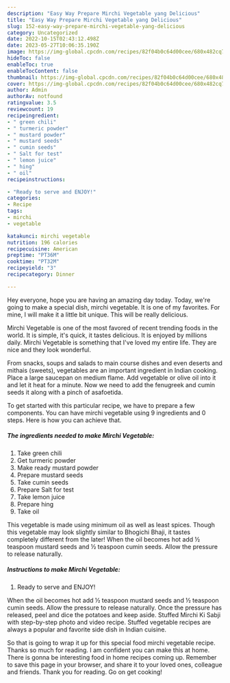 ```yaml
---
description: "Easy Way Prepare Mirchi Vegetable yang Delicious"
title: "Easy Way Prepare Mirchi Vegetable yang Delicious"
slug: 152-easy-way-prepare-mirchi-vegetable-yang-delicious
category: Uncategorized
date: 2022-10-15T02:43:12.498Z
date: 2023-05-27T10:06:35.190Z
image: https://img-global.cpcdn.com/recipes/82f04b0c64d00cee/680x482cq70/mirchi-vegetable-recipe-main-photo.jpg
hideToc: false
enableToc: true
enableTocContent: false
thumbnail: https://img-global.cpcdn.com/recipes/82f04b0c64d00cee/680x482cq70/mirchi-vegetable-recipe-main-photo.jpg
cover: https://img-global.cpcdn.com/recipes/82f04b0c64d00cee/680x482cq70/mirchi-vegetable-recipe-main-photo.jpg
author: Admin
authorAv: notfound
ratingvalue: 3.5
reviewcount: 19
recipeingredient:
- " green chili"
- " turmeric powder"
- " mustard powder"
- " mustard seeds"
- " cumin seeds"
- " Salt for test"
- " lemon juice"
- " hing"
- " oil"
recipeinstructions:

- "Ready to serve and ENJOY!"
categories:
- Recipe
tags:
- mirchi
- vegetable

katakunci: mirchi vegetable 
nutrition: 196 calories
recipecuisine: American
preptime: "PT36M"
cooktime: "PT32M"
recipeyield: "3"
recipecategory: Dinner

---
```



Hey everyone, hope you are having an amazing day today. Today, we're going to make a special dish, mirchi vegetable. It is one of my favorites. For mine, I will make it a little bit unique. This will be really delicious.

Mirchi Vegetable is one of the most favored of recent trending foods in the world. It is simple, it's quick, it tastes delicious. It is enjoyed by millions daily. Mirchi Vegetable is something that I've loved my entire life. They are nice and they look wonderful.

From snacks, soups and salads to main course dishes and even deserts and mithais (sweets), vegetables are an important ingredient in Indian cooking. Place a large saucepan on medium flame. Add vegetable or olive oil into it and let it heat for a minute. Now we need to add the fenugreek and cumin seeds it along with a pinch of asafoetida.


To get started with this particular recipe, we have to prepare a few components. You can have mirchi vegetable using 9 ingredients and 0 steps. Here is how you can achieve that.

<!--inarticleads1-->

##### The ingredients needed to make Mirchi Vegetable:

1. Take  green chili
1. Get  turmeric powder
1. Make ready  mustard powder
1. Prepare  mustard seeds
1. Take  cumin seeds
1. Prepare  Salt for test
1. Take  lemon juice
1. Prepare  hing
1. Take  oil


This vegetable is made using minimum oil as well as least spices. Though this vegetable may look slightly similar to Bhogichi Bhaji, it tastes completely different from the later! When the oil becomes hot add ½ teaspoon mustard seeds and ½ teaspoon cumin seeds. Allow the pressure to release naturally. 

<!--inarticleads2-->

##### Instructions to make Mirchi Vegetable:


1. Ready to serve and ENJOY!

When the oil becomes hot add ½ teaspoon mustard seeds and ½ teaspoon cumin seeds. Allow the pressure to release naturally. Once the pressure has released, peel and dice the potatoes and keep aside. Stuffed Mirchi Ki Sabji with step-by-step photo and video recipe. Stuffed vegetable recipes are always a popular and favorite side dish in Indian cuisine. 

So that is going to wrap it up for this special food mirchi vegetable recipe. Thanks so much for reading. I am confident you can make this at home. There is gonna be interesting food in home recipes coming up. Remember to save this page in your browser, and share it to your loved ones, colleague and friends. Thank you for reading. Go on get cooking!

